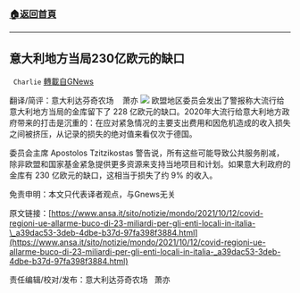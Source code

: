 ###  [:house:返回首頁](https://github.com/ourhimalayas/txt)
---


## 意大利地方当局230亿欧元的缺口
` Charlie` [轉載自GNews](https://gnews.org/zh-hans/1589034/)

翻译/简评：意大利达芬奇农场    萧亦
![](https://assets.gnews.org/wp-content/uploads/2021/10/10121-1.jpg)
欧盟地区委员会发出了警报称大流行给意大利地方当局的金库留下了 228 亿欧元的缺口。2020年大流行给意大利地方政府带来的打击是沉重的：在应对紧急情况的主要支出费用和因危机造成的收入损失之间被挤压，从记录的损失的绝对值来看仅次于德国。

委员会主席 Apostolos Tzitzikostas 警告说，所有这些可能导致公共服务削减，除非欧盟和国家基金紧急提供更多资源来支持当地项目和计划。如果意大利政府的金库有 230 亿欧元的缺口，这相当于损失了约 9% 的收入。

免责申明：本文只代表译者观点，与Gnews无关

原文链接：[https://www.ansa.it/sito/notizie/mondo/2021/10/12/covid-regioni-ue-allarme-buco-di-23-miliardi-per-gli-enti-locali-in-italia-\_a39dac53-3deb-4dbe-b37d-97fa398f3884.html](https://www.ansa.it/sito/notizie/mondo/2021/10/12/covid-regioni-ue-allarme-buco-di-23-miliardi-per-gli-enti-locali-in-italia-_a39dac53-3deb-4dbe-b37d-97fa398f3884.html)

责任编辑/校对/发布：意大利达芬奇农场   萧亦
